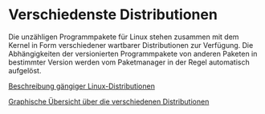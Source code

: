 # Verschiedenste Distributionen

Die unzähligen Programmpakete für Linux stehen zusammen mit dem Kernel in Form verschiedener wartbarer Distributionen zur Verfügung. Die Abhängigkeiten der versionierten Programmpakete von anderen Paketen in bestimmter Version werden vom Paketmanager in der Regel automatisch aufgelöst.

[Beschreibung gängiger Linux-Distributionen](/kapitel-1-installation/verschiedene-distributionen/gangige-linux-distributionen.md)

[Graphische Übersicht über die verschiedenen Distributionen](/kapitel-1-installation/verschiedene-distributionen/graphische-ubersicht-uber-die-verschiedenen-distributionen.md)

